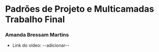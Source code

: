 <div>
  <h1>Padrões de Projeto e Multicamadas<br>Trabalho Final</h1>
</div>

<div>
  <h3>Amanda Bressam Martins</h3>
</div>

* Link do vídeo: --adicionar--
